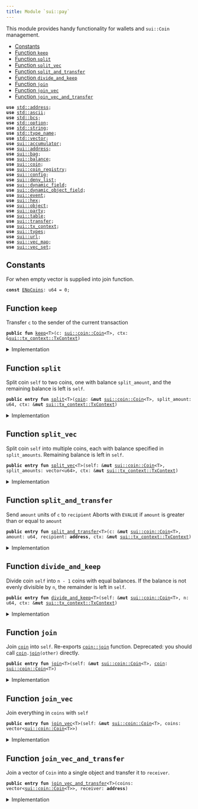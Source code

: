```yaml
---
title: Module `sui::pay`
---
```


This module provides handy functionality for wallets and <code>sui::Coin</code> management.


-  [Constants](#@Constants_0)
-  [Function `keep`](#sui_pay_keep)
-  [Function `split`](#sui_pay_split)
-  [Function `split_vec`](#sui_pay_split_vec)
-  [Function `split_and_transfer`](#sui_pay_split_and_transfer)
-  [Function `divide_and_keep`](#sui_pay_divide_and_keep)
-  [Function `join`](#sui_pay_join)
-  [Function `join_vec`](#sui_pay_join_vec)
-  [Function `join_vec_and_transfer`](#sui_pay_join_vec_and_transfer)


<pre><code><b>use</b> <a href="../std/address.md#std_address">std::address</a>;
<b>use</b> <a href="../std/ascii.md#std_ascii">std::ascii</a>;
<b>use</b> <a href="../std/bcs.md#std_bcs">std::bcs</a>;
<b>use</b> <a href="../std/option.md#std_option">std::option</a>;
<b>use</b> <a href="../std/string.md#std_string">std::string</a>;
<b>use</b> <a href="../std/type_name.md#std_type_name">std::type_name</a>;
<b>use</b> <a href="../std/vector.md#std_vector">std::vector</a>;
<b>use</b> <a href="../sui/accumulator.md#sui_accumulator">sui::accumulator</a>;
<b>use</b> <a href="../sui/address.md#sui_address">sui::address</a>;
<b>use</b> <a href="../sui/bag.md#sui_bag">sui::bag</a>;
<b>use</b> <a href="../sui/balance.md#sui_balance">sui::balance</a>;
<b>use</b> <a href="../sui/coin.md#sui_coin">sui::coin</a>;
<b>use</b> <a href="../sui/coin_registry.md#sui_coin_registry">sui::coin_registry</a>;
<b>use</b> <a href="../sui/config.md#sui_config">sui::config</a>;
<b>use</b> <a href="../sui/deny_list.md#sui_deny_list">sui::deny_list</a>;
<b>use</b> <a href="../sui/dynamic_field.md#sui_dynamic_field">sui::dynamic_field</a>;
<b>use</b> <a href="../sui/dynamic_object_field.md#sui_dynamic_object_field">sui::dynamic_object_field</a>;
<b>use</b> <a href="../sui/event.md#sui_event">sui::event</a>;
<b>use</b> <a href="../sui/hex.md#sui_hex">sui::hex</a>;
<b>use</b> <a href="../sui/object.md#sui_object">sui::object</a>;
<b>use</b> <a href="../sui/party.md#sui_party">sui::party</a>;
<b>use</b> <a href="../sui/table.md#sui_table">sui::table</a>;
<b>use</b> <a href="../sui/transfer.md#sui_transfer">sui::transfer</a>;
<b>use</b> <a href="../sui/tx_context.md#sui_tx_context">sui::tx_context</a>;
<b>use</b> <a href="../sui/types.md#sui_types">sui::types</a>;
<b>use</b> <a href="../sui/url.md#sui_url">sui::url</a>;
<b>use</b> <a href="../sui/vec_map.md#sui_vec_map">sui::vec_map</a>;
<b>use</b> <a href="../sui/vec_set.md#sui_vec_set">sui::vec_set</a>;
</code></pre>



<a name="@Constants_0"></a>

## Constants


<a name="sui_pay_ENoCoins"></a>

For when empty vector is supplied into join function.


<pre><code><b>const</b> <a href="../sui/pay.md#sui_pay_ENoCoins">ENoCoins</a>: u64 = 0;
</code></pre>



<a name="sui_pay_keep"></a>

## Function `keep`

Transfer <code>c</code> to the sender of the current transaction


<pre><code><b>public</b> <b>fun</b> <a href="../sui/pay.md#sui_pay_keep">keep</a>&lt;T&gt;(c: <a href="../sui/coin.md#sui_coin_Coin">sui::coin::Coin</a>&lt;T&gt;, ctx: &<a href="../sui/tx_context.md#sui_tx_context_TxContext">sui::tx_context::TxContext</a>)
</code></pre>



<details>
<summary>Implementation</summary>


<pre><code><b>public</b> <b>fun</b> <a href="../sui/pay.md#sui_pay_keep">keep</a>&lt;T&gt;(c: Coin&lt;T&gt;, ctx: &TxContext) {
    <a href="../sui/transfer.md#sui_transfer_public_transfer">transfer::public_transfer</a>(c, ctx.sender())
}
</code></pre>



</details>

<a name="sui_pay_split"></a>

## Function `split`

Split coin <code>self</code> to two coins, one with balance <code>split_amount</code>,
and the remaining balance is left is <code>self</code>.


<pre><code><b>public</b> <b>entry</b> <b>fun</b> <a href="../sui/pay.md#sui_pay_split">split</a>&lt;T&gt;(<a href="../sui/coin.md#sui_coin">coin</a>: &<b>mut</b> <a href="../sui/coin.md#sui_coin_Coin">sui::coin::Coin</a>&lt;T&gt;, split_amount: u64, ctx: &<b>mut</b> <a href="../sui/tx_context.md#sui_tx_context_TxContext">sui::tx_context::TxContext</a>)
</code></pre>



<details>
<summary>Implementation</summary>


<pre><code><b>public</b> <b>entry</b> <b>fun</b> <a href="../sui/pay.md#sui_pay_split">split</a>&lt;T&gt;(<a href="../sui/coin.md#sui_coin">coin</a>: &<b>mut</b> Coin&lt;T&gt;, split_amount: u64, ctx: &<b>mut</b> TxContext) {
    <a href="../sui/pay.md#sui_pay_keep">keep</a>(<a href="../sui/coin.md#sui_coin">coin</a>.<a href="../sui/pay.md#sui_pay_split">split</a>(split_amount, ctx), ctx)
}
</code></pre>



</details>

<a name="sui_pay_split_vec"></a>

## Function `split_vec`

Split coin <code>self</code> into multiple coins, each with balance specified
in <code>split_amounts</code>. Remaining balance is left in <code>self</code>.


<pre><code><b>public</b> <b>entry</b> <b>fun</b> <a href="../sui/pay.md#sui_pay_split_vec">split_vec</a>&lt;T&gt;(self: &<b>mut</b> <a href="../sui/coin.md#sui_coin_Coin">sui::coin::Coin</a>&lt;T&gt;, split_amounts: vector&lt;u64&gt;, ctx: &<b>mut</b> <a href="../sui/tx_context.md#sui_tx_context_TxContext">sui::tx_context::TxContext</a>)
</code></pre>



<details>
<summary>Implementation</summary>


<pre><code><b>public</b> <b>entry</b> <b>fun</b> <a href="../sui/pay.md#sui_pay_split_vec">split_vec</a>&lt;T&gt;(self: &<b>mut</b> Coin&lt;T&gt;, split_amounts: vector&lt;u64&gt;, ctx: &<b>mut</b> TxContext) {
    <b>let</b> (<b>mut</b> i, len) = (0, split_amounts.length());
    <b>while</b> (i &lt; len) {
        <a href="../sui/pay.md#sui_pay_split">split</a>(self, split_amounts[i], ctx);
        i = i + 1;
    };
}
</code></pre>



</details>

<a name="sui_pay_split_and_transfer"></a>

## Function `split_and_transfer`

Send <code>amount</code> units of <code>c</code> to <code>recipient</code>
Aborts with <code>EVALUE</code> if <code>amount</code> is greater than or equal to <code>amount</code>


<pre><code><b>public</b> <b>entry</b> <b>fun</b> <a href="../sui/pay.md#sui_pay_split_and_transfer">split_and_transfer</a>&lt;T&gt;(c: &<b>mut</b> <a href="../sui/coin.md#sui_coin_Coin">sui::coin::Coin</a>&lt;T&gt;, amount: u64, recipient: <b>address</b>, ctx: &<b>mut</b> <a href="../sui/tx_context.md#sui_tx_context_TxContext">sui::tx_context::TxContext</a>)
</code></pre>



<details>
<summary>Implementation</summary>


<pre><code><b>public</b> <b>entry</b> <b>fun</b> <a href="../sui/pay.md#sui_pay_split_and_transfer">split_and_transfer</a>&lt;T&gt;(
    c: &<b>mut</b> Coin&lt;T&gt;,
    amount: u64,
    recipient: <b>address</b>,
    ctx: &<b>mut</b> TxContext,
) {
    <a href="../sui/transfer.md#sui_transfer_public_transfer">transfer::public_transfer</a>(c.<a href="../sui/pay.md#sui_pay_split">split</a>(amount, ctx), recipient)
}
</code></pre>



</details>

<a name="sui_pay_divide_and_keep"></a>

## Function `divide_and_keep`

Divide coin <code>self</code> into <code>n - 1</code> coins with equal balances. If the balance is
not evenly divisible by <code>n</code>, the remainder is left in <code>self</code>.


<pre><code><b>public</b> <b>entry</b> <b>fun</b> <a href="../sui/pay.md#sui_pay_divide_and_keep">divide_and_keep</a>&lt;T&gt;(self: &<b>mut</b> <a href="../sui/coin.md#sui_coin_Coin">sui::coin::Coin</a>&lt;T&gt;, n: u64, ctx: &<b>mut</b> <a href="../sui/tx_context.md#sui_tx_context_TxContext">sui::tx_context::TxContext</a>)
</code></pre>



<details>
<summary>Implementation</summary>


<pre><code><b>public</b> <b>entry</b> <b>fun</b> <a href="../sui/pay.md#sui_pay_divide_and_keep">divide_and_keep</a>&lt;T&gt;(self: &<b>mut</b> Coin&lt;T&gt;, n: u64, ctx: &<b>mut</b> TxContext) {
    <b>let</b> <b>mut</b> vec: vector&lt;Coin&lt;T&gt;&gt; = self.divide_into_n(n, ctx);
    <b>let</b> (<b>mut</b> i, len) = (0, vec.length());
    <b>while</b> (i &lt; len) {
        <a href="../sui/transfer.md#sui_transfer_public_transfer">transfer::public_transfer</a>(vec.pop_back(), ctx.sender());
        i = i + 1;
    };
    vec.destroy_empty();
}
</code></pre>



</details>

<a name="sui_pay_join"></a>

## Function `join`

Join <code><a href="../sui/coin.md#sui_coin">coin</a></code> into <code>self</code>. Re-exports <code><a href="../sui/coin.md#sui_coin_join">coin::join</a></code> function.
Deprecated: you should call <code><a href="../sui/coin.md#sui_coin">coin</a>.<a href="../sui/pay.md#sui_pay_join">join</a>(other)</code> directly.


<pre><code><b>public</b> <b>entry</b> <b>fun</b> <a href="../sui/pay.md#sui_pay_join">join</a>&lt;T&gt;(self: &<b>mut</b> <a href="../sui/coin.md#sui_coin_Coin">sui::coin::Coin</a>&lt;T&gt;, <a href="../sui/coin.md#sui_coin">coin</a>: <a href="../sui/coin.md#sui_coin_Coin">sui::coin::Coin</a>&lt;T&gt;)
</code></pre>



<details>
<summary>Implementation</summary>


<pre><code><b>public</b> <b>entry</b> <b>fun</b> <a href="../sui/pay.md#sui_pay_join">join</a>&lt;T&gt;(self: &<b>mut</b> Coin&lt;T&gt;, <a href="../sui/coin.md#sui_coin">coin</a>: Coin&lt;T&gt;) {
    self.<a href="../sui/pay.md#sui_pay_join">join</a>(<a href="../sui/coin.md#sui_coin">coin</a>)
}
</code></pre>



</details>

<a name="sui_pay_join_vec"></a>

## Function `join_vec`

Join everything in <code>coins</code> with <code>self</code>


<pre><code><b>public</b> <b>entry</b> <b>fun</b> <a href="../sui/pay.md#sui_pay_join_vec">join_vec</a>&lt;T&gt;(self: &<b>mut</b> <a href="../sui/coin.md#sui_coin_Coin">sui::coin::Coin</a>&lt;T&gt;, coins: vector&lt;<a href="../sui/coin.md#sui_coin_Coin">sui::coin::Coin</a>&lt;T&gt;&gt;)
</code></pre>



<details>
<summary>Implementation</summary>


<pre><code><b>public</b> <b>entry</b> <b>fun</b> <a href="../sui/pay.md#sui_pay_join_vec">join_vec</a>&lt;T&gt;(self: &<b>mut</b> Coin&lt;T&gt;, <b>mut</b> coins: vector&lt;Coin&lt;T&gt;&gt;) {
    <b>let</b> (<b>mut</b> i, len) = (0, coins.length());
    <b>while</b> (i &lt; len) {
        <b>let</b> <a href="../sui/coin.md#sui_coin">coin</a> = coins.pop_back();
        self.<a href="../sui/pay.md#sui_pay_join">join</a>(<a href="../sui/coin.md#sui_coin">coin</a>);
        i = i + 1
    };
    // safe because we've drained the vector
    coins.destroy_empty()
}
</code></pre>



</details>

<a name="sui_pay_join_vec_and_transfer"></a>

## Function `join_vec_and_transfer`

Join a vector of <code>Coin</code> into a single object and transfer it to <code>receiver</code>.


<pre><code><b>public</b> <b>entry</b> <b>fun</b> <a href="../sui/pay.md#sui_pay_join_vec_and_transfer">join_vec_and_transfer</a>&lt;T&gt;(coins: vector&lt;<a href="../sui/coin.md#sui_coin_Coin">sui::coin::Coin</a>&lt;T&gt;&gt;, receiver: <b>address</b>)
</code></pre>



<details>
<summary>Implementation</summary>


<pre><code><b>public</b> <b>entry</b> <b>fun</b> <a href="../sui/pay.md#sui_pay_join_vec_and_transfer">join_vec_and_transfer</a>&lt;T&gt;(<b>mut</b> coins: vector&lt;Coin&lt;T&gt;&gt;, receiver: <b>address</b>) {
    <b>assert</b>!(coins.length() &gt; 0, <a href="../sui/pay.md#sui_pay_ENoCoins">ENoCoins</a>);
    <b>let</b> <b>mut</b> self = coins.pop_back();
    <a href="../sui/pay.md#sui_pay_join_vec">join_vec</a>(&<b>mut</b> self, coins);
    <a href="../sui/transfer.md#sui_transfer_public_transfer">transfer::public_transfer</a>(self, receiver)
}
</code></pre>



</details>
